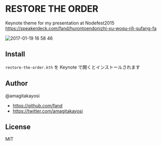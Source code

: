 # RESTORE THE ORDER
Keynote theme for my presentation at Nodefest2015  
https://speakerdeck.com/fand/hurontoendonizhi-xu-woqu-rili-sufang-fa

![2017-01-19 16 58 46](https://cloud.githubusercontent.com/assets/1403842/22098236/98fcb42c-de68-11e6-931f-34eebc71869c.png)

## Install
`restore-the-order.kth` を Keynote で開くとインストールされます

## Author
@amagitakayosi 
- https://github.com/fand
- https://twitter.com/amagitakayosi

## License
MIT

